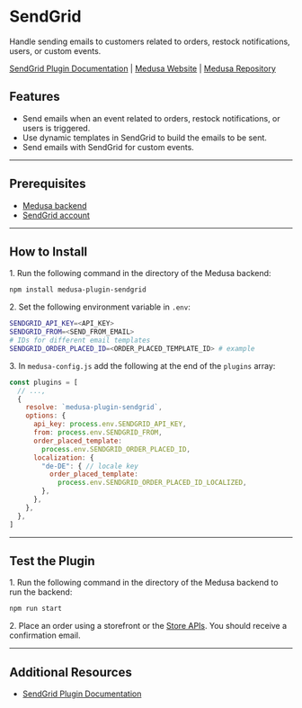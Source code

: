 # SendGrid

Handle sending emails to customers related to orders, restock notifications, users, or custom events.

[SendGrid Plugin Documentation](https://docs.medusajs.com/plugins/notifications/sendgrid) | [Medusa Website](https://medusajs.com) | [Medusa Repository](https://github.com/medusajs/medusa)

## Features

- Send emails when an event related to orders, restock notifications, or users is triggered.
- Use dynamic templates in SendGrid to build the emails to be sent.
- Send emails with SendGrid for custom events.

---

## Prerequisites

- [Medusa backend](https://docs.medusajs.com/development/backend/install)
- [SendGrid account](https://signup.sendgrid.com/)

---

## How to Install

1\. Run the following command in the directory of the Medusa backend:

  ```bash
  npm install medusa-plugin-sendgrid
  ```

2\. Set the following environment variable in `.env`:

  ```bash
  SENDGRID_API_KEY=<API_KEY>
  SENDGRID_FROM=<SEND_FROM_EMAIL>
  # IDs for different email templates
  SENDGRID_ORDER_PLACED_ID=<ORDER_PLACED_TEMPLATE_ID> # example
  ```

3\. In `medusa-config.js` add the following at the end of the `plugins` array:

  ```js
  const plugins = [
    // ...,
    {
      resolve: `medusa-plugin-sendgrid`,
      options: {
        api_key: process.env.SENDGRID_API_KEY,
        from: process.env.SENDGRID_FROM,
        order_placed_template: 
          process.env.SENDGRID_ORDER_PLACED_ID,
        localization: {
          "de-DE": { // locale key
            order_placed_template:
              process.env.SENDGRID_ORDER_PLACED_ID_LOCALIZED,
          },
        },
      },
    },
  ]
  ```

---

## Test the Plugin

1\. Run the following command in the directory of the Medusa backend to run the backend:

  ```bash
  npm run start
  ```

2\. Place an order using a storefront or the [Store APIs](https://docs.medusajs.com/api/store). You should receive a confirmation email.

---

## Additional Resources

- [SendGrid Plugin Documentation](https://docs.medusajs.com/plugins/notifications/sendgrid)
